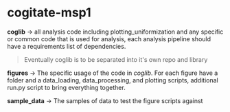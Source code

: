 # cogitate-msp1

**coglib** -> all analysis code including plotting_uniformization and any specific or common code that is used for analysis, each analysis pipeline should have a requirements list of dependencies.
> Eventually coglib is to be separated into it's own repo and library

**figures** -> The specific usage of the code in *coglib*. For each figure have a folder and a data_loading, data_processing, and plotting scripts, additional run.py script to bring everything together.

**sample_data** -> The samples of data to test the figure scripts against 

